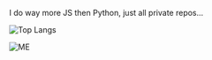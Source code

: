 I do way more JS then Python, just all private repos...

![Top Langs](https://github-readme-stats.vercel.app/api/top-langs/?username=AndyIshereBoi&layout=compact&)

<img align="center" src="https://github-readme-stats.vercel.app/api?username=AndyIsHereBoi&show_icons=true&theme=dark&locale=en" alt="ME" />
